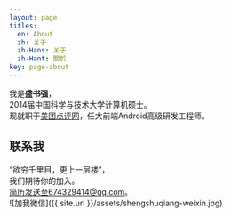 ```yaml
---
layout: page
titles:
  en: About
  zh: 关于
  zh-Hans: 关于
  zh-Hant: 關於
key: page-about
---
```


我是**盛书强**，
<br>2014届中国科学与技术大学计算机硕士。
<br>现就职于[美团点评网](https://campus.meituan.com/about-us/desc)，任大前端Android高级研发工程师。

## 联系我

“欲穷千里目，更上一层楼”，
<br>我们期待你的加入。
<br>简历发送至674329414@qq.com。
<br>![加我微信]({{ site.url }}/assets/shengshuqiang-weixin.jpg)

